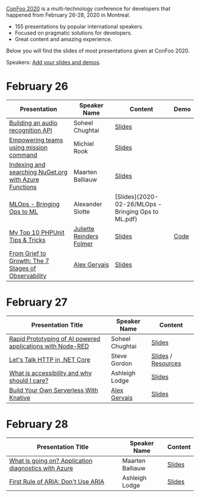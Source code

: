 [ConFoo 2020](https://www.confoo.ca/en/yul2020) is a multi-technology conference for developers that happened from February 26-28, 2020 in Montreal.

- 155 presentations by popular international speakers.
- Focused on pragmatic solutions for developers.
- Great content and amazing experience.

Below you will find the slides of most presentations given at ConFoo 2020.

Speakers: [Add your slides and demos](CONTRIBUTING.md).


# February 26

| Presentation | Speaker Name  | Content | Demo |
|--------------|---------------|---------| ---- |
| [Building an audio recognition API](https://confoo.ca/en/yul2020/session/building-an-audio-recognition-api) | Soheel Chughtai | [Slides](2020-02-26/building_an_audio_recognition_api-soheel_chughtai.pdf) |
| [Empowering teams using mission command](https://confoo.ca/en/yul2020/session/empowering-teams-using-mission-command) | Michiel Rook | [Slides](2020-02-26/empowering_teams_using_mission_command-michiel_rook.pdf) |
| [Indexing and searching NuGet.org with Azure Functions](https://confoo.ca/en/yul2020/session/indexing-and-searching-nuget-org-with-azure-functions) | Maarten Balliauw | [Slides](2020-02-26/indexing_and_searching_nugetorg_with_azure_functions_and_search-maarten-balliauw.pdf) |
| [MLOps - Bringing Ops to ML](https://confoo.ca/en/yul2020/session/mlops-bringing-the-ops-to-machine-learning) | Alexander Slotte | [Slides](2020-02-26/MLOps - Bringing Ops to ML.pdf) |
| [My Top 10 PHPUnit Tips & Tricks](https://confoo.ca/en/yul2020/session/my-top-10-phpunit-tips-tricks) | [Juliette Reinders Folmer](https://confoo.ca/en/speaker/juliette-reinders-folmer) | [Slides](https://speakerdeck.com/jrf/my-top-10-phpunit-tips-and-tricks) | [Code](https://github.com/jrfnl/top-10-phpunit-tips-tricks-demo)
| [From Grief to Growth: The 7 Stages of Observability](https://confoo.ca/en/yul2020/session/from-grief-to-growth-the-7-stages-of-observability) | [Alex Gervais](https://twitter.com/alex_gervais) | [Slides](2020-02-26/from_grief_to_growth_the_7_stages_of_observability-alex_gervais.pdf)

# February 27

| Presentation Title | Speaker Name  | Content |
|--------------------|---------------|---------|
| [Rapid Prototyping of AI powered applications with Node-RED](https://confoo.ca/en/yul2020/session/rapid-prototyping-of-ai-powered-applications-with-node-red) | Soheel Chughtai | [Slides](2020-02-27/rapid-prototyping-of-ai-powered-applications-with-node-red_soheel_chughtai.pdf)
| [Let's Talk HTTP in .NET Core](https://confoo.ca/en/yul2020/session/let-s-talk-http-in-net-core) | Steve Gordon | [Slides](2020-02-27/lets_talk_http_in_dotnetcore-steve-gordon.pdf) / [Resources](https://www.stevejgordon.co.uk/speaking/lets-talk-http-in-dotnet-core)
| [What is accessibility and why should I care?](https://confoo.ca/en/yul2020/session/what-is-accessibility-why-does-it-matter) | Ashleigh Lodge | [Slides](2020-02-27/what_is_accessibility_and_why_does_it_matter-ashleigh-lodge.pdf)
| [Build Your Own Serverless With Knative](https://confoo.ca/en/yul2020/session/build-your-own-serverless-with-knative) | [Alex Gervais](https://twitter.com/alex_gervais) | [Slides](2020-02-27/build_your_own_serverless_with_knative-alex_gervais.pdf)

# February 28

| Presentation Title | Speaker Name  | Content |
|--------------------|---------------|---------|
| [What is going on? Application diagnostics with Azure](https://confoo.ca/en/yul2020/session/what-is-going-on-application-diagnostics-with-azure) | Maarten Balliauw | [Slides](2020-02-28/what_is_going_on_application_diagnostics_on_azure-maarten-balliauw.pdf) |
| [First Rule of ARIA: Don't Use ARIA](https://confoo.ca/en/yul2020/session/first-rule-of-aria-don-t-use-aria) | Ashleigh Lodge | [Slides](2020-02-28/first_rule_of_aria_dont_use_aria-ashleigh-lodge.pdf)
